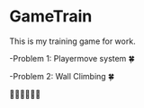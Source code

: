 # GameTrain
This is my training game for work.

-Problem 1:  Playermove system 🍀

-Problem 2:  Wall Climbing 🍀

💢💢💢💢💢💢
